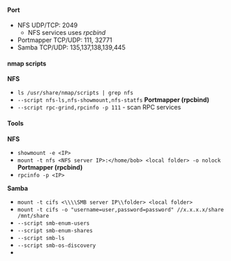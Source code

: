 #### Port
- NFS UDP/TCP: 2049
    - NFS services uses *rpcbind*
- Portmapper TCP/UDP: 111, 32771
- Samba TCP/UDP: 135,137,138,139,445
#### nmap scripts
__NFS__
* `ls /usr/share/nmap/scripts | grep nfs`
* `--script nfs-ls,nfs-showmount,nfs-statfs`
__Portmapper (rpcbind)__
* `--script rpc-grind,rpcinfo -p 111` - scan RPC services 
#### Tools
__NFS__
* `showmount -e <IP>`
* `mount -t nfs <NFS server IP>:</home/bob> <local folder> -o nolock`
__Portmapper (rpcbind)__
* `rpcinfo -p <IP>`

__Samba__
* `mount -t cifs <\\\\SMB server IP\\folder> <local folder>`
* `mount -t cifs -o "username=user,password=password" //x.x.x.x/share /mnt/share`
* `--script smb-enum-users`
* `--script smb-enum-shares`
* `--script smb-ls`
* `--script smb-os-discovery`
* 
